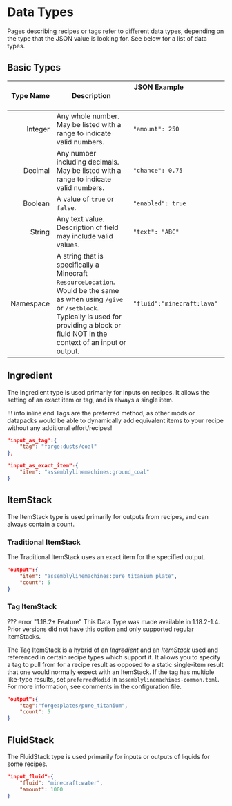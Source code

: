 # Data Types

Pages describing recipes or tags refer to different data types, depending on the type that the JSON value is looking for. See below for a list of data types.

## Basic Types

| Type Name | Description | JSON Example &nbsp; &nbsp; &nbsp; &nbsp; &nbsp; &nbsp; &nbsp; &nbsp; &nbsp; &nbsp; &nbsp; &nbsp; &nbsp; &nbsp; &nbsp; &nbsp; &nbsp; &nbsp; &nbsp; &nbsp; &nbsp; &nbsp; &nbsp; &nbsp; &nbsp; &nbsp; &nbsp; &nbsp; &nbsp; &nbsp; &nbsp; &nbsp; &nbsp; &nbsp; &nbsp; &nbsp; &nbsp; &nbsp; &nbsp; &nbsp; &nbsp; &nbsp; &nbsp; &nbsp; &nbsp; &nbsp; &nbsp; &nbsp; &nbsp; &nbsp; &nbsp; &nbsp; &nbsp; &nbsp; &nbsp; &nbsp; |
| -----------: | ----------- | ----------- |
| Integer | Any whole number. May be listed with a range to indicate valid numbers. | `"amount": 250` |
| Decimal | Any number including decimals. May be listed with a range to indicate valid numbers. | `"chance": 0.75` |
| Boolean | A value of `true` or `false`. | `"enabled": true` |
| String | Any text value. Description of field may include valid values. | `"text": "ABC"` |
| Namespace | A string that is specifically a Minecraft `ResourceLocation`. Would be the same as when using `/give` or `/setblock`. Typically is used for providing a block or fluid NOT in the context of an input or output. | `"fluid":"minecraft:lava"` |

## Ingredient

The Ingredient type is used primarily for inputs on recipes. It allows the setting of an exact item or tag, and is always a single item.

!!! info inline end
    Tags are the preferred method, as other mods or datapacks would be able to dynamically add equivalent items to your recipe without any additional effort/recipes!

``` json
"input_as_tag":{
	"tag": "forge:dusts/coal"
},

"input_as_exact_item":{
	"item": "assemblylinemachines:ground_coal"
}
```

## ItemStack

The ItemStack type is used primarily for outputs from recipes, and can always contain a count.

### Traditional ItemStack

The Traditional ItemStack uses an exact item for the specified output.

``` json
"output":{
	"item": "assemblylinemachines:pure_titanium_plate",
	"count": 5
}
```

### Tag ItemStack

??? error "1.18.2+ Feature"
	This Data Type was made available in 1.18.2-1.4. Prior versions did not have this option and only supported regular ItemStacks.

The Tag ItemStack is a hybrid of an *Ingredient* and an *ItemStack* used and referenced in certain recipe types which support it. It allows you to specify a tag to pull from for a recipe result as opposed to a static single-item result that one would normally expect with an ItemStack. If the tag has multiple like-type results, set `preferredModid` in `assemblylinemachines-common.toml`. For more information, see comments in the configuration file.

``` json
"output":{
	"tag":"forge:plates/pure_titanium",
	"count": 5
}
```

## FluidStack

The FluidStack type is used primarily for inputs or outputs of liquids for some recipes.

``` json
"input_fluid":{
    "fluid": "minecraft:water",
    "amount": 1000
}
```